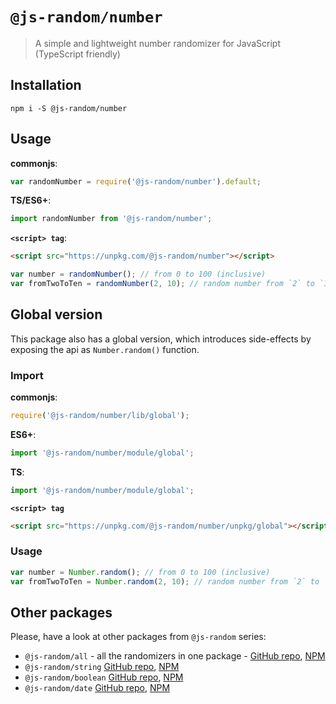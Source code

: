 # `@js-random/number`

> A simple and lightweight number randomizer for JavaScript (TypeScript friendly)

## Installation

```
npm i -S @js-random/number
```

## Usage

**commonjs**:
```js
var randomNumber = require('@js-random/number').default;
```

**TS/ES6+**:
```ts
import randomNumber from '@js-random/number';
```

**`<script> tag`**:
```html
<script src="https://unpkg.com/@js-random/number"></script>
```

```ts
var number = randomNumber(); // from 0 to 100 (inclusive)
var fromTwoToTen = randomNumber(2, 10); // random number from `2` to `10` (inclusive)
```

## Global version

This package also has a global version, which introduces side-effects by exposing the api as `Number.random()` function.

### Import

**commonjs**:
```js
require('@js-random/number/lib/global');
```

**ES6+**:
```ts
import '@js-random/number/module/global';
```

**TS**:
```ts
import '@js-random/number/module/global';
```

**`<script> tag`**
```html
<script src="https://unpkg.com/@js-random/number/unpkg/global"></script>
```

### Usage

```ts
var number = Number.random(); // from 0 to 100 (inclusive)
var fromTwoToTen = Number.random(2, 10); // random number from `2` to `10` (inclusive)
```

## Other packages

Please, have a look at other packages from `@js-random` series:

- `@js-random/all` - all the randomizers in one package - [GitHub repo](https://github.com/Raiondesu/js-random/tree/master/packages/all#readme), [NPM](https://www.npmjs.com/@js-random/string)
- `@js-random/string` [GitHub repo](https://github.com/Raiondesu/js-random/tree/master/packages/string#readme), [NPM](https://www.npmjs.com/@js-random/string)
- `@js-random/boolean` [GitHub repo](https://github.com/Raiondesu/js-random/tree/master/packages/boolean#readme), [NPM](https://www.npmjs.com/@js-random/boolean)
- `@js-random/date` [GitHub repo](https://github.com/Raiondesu/js-random/tree/master/packages/date#readme), [NPM](https://www.npmjs.com/@js-random/date)
